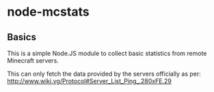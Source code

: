 # node-mcstats
## Basics

This is a simple Node.JS module to collect basic statistics from remote Minecraft servers.

This can only fetch the data provided by the servers officially as per: http://www.wiki.vg/Protocol#Server_List_Ping_.280xFE.29
